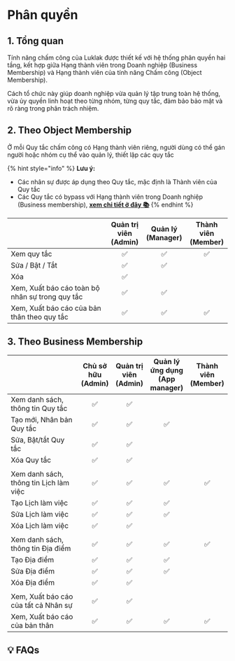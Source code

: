 # Phân quyền

## 1. Tổng quan

Tính năng chấm công của Luklak được thiết kế với hệ thống phân quyền hai tầng, kết hợp giữa Hạng thành viên trong Doanh nghiệp (Business Membership) và Hạng thành viên của tính năng Chấm công (Object Membership).

Cách tổ chức này giúp doanh nghiệp vừa quản lý tập trung toàn hệ thống, vừa ủy quyền linh hoạt theo từng nhóm, từng quy tắc, đảm bảo bảo mật và rõ ràng trong phân trách nhiệm.&#x20;

## 2. Theo Object Membership

Ở mỗi Quy tắc chấm công có Hạng thành viên riêng, người dùng có thể gán người hoặc nhóm cụ thể vào quản lý, thiết lập các quy tắc

{% hint style="info" %}
**Lưu ý:**

* Các nhân sự được áp dụng theo Quy tắc, mặc định là Thành viên của Quy tắc
* Các Quy tắc có bypass với Hạng thành viên trong Doanh nghiệp (Business membership), [**xem chi tiết ở đây 📚**](phan-quyen.md#id-3.-theo-business-membership)
{% endhint %}

<table><thead><tr><th width="212"></th><th align="center">Quản trị viên (Admin)</th><th align="center">Quản lý (Manager)</th><th align="center">Thành viên (Member)</th></tr></thead><tbody><tr><td>Xem quy tắc</td><td align="center">✅</td><td align="center">✅</td><td align="center">✅</td></tr><tr><td>Sửa / Bật / Tắt</td><td align="center">✅</td><td align="center">✅</td><td align="center"></td></tr><tr><td>Xóa</td><td align="center">✅</td><td align="center"></td><td align="center"></td></tr><tr><td>Xem, Xuất báo cáo toàn bộ nhân sự trong quy tắc</td><td align="center">✅</td><td align="center">✅</td><td align="center"></td></tr><tr><td>Xem, Xuất báo cáo của bản thân theo quy tắc</td><td align="center">✅</td><td align="center">✅</td><td align="center">✅</td></tr></tbody></table>

## 3. Theo Business Membership

<table><thead><tr><th width="199"></th><th align="center">Chủ sở hữu (Admin)</th><th align="center">Quản trị viên (Admin)</th><th align="center">Quản lý ứng dụng (App manager)</th><th align="center">Thành viên (Member)</th></tr></thead><tbody><tr><td>Xem danh sách, thông tin Quy tắc</td><td align="center">✅</td><td align="center">✅</td><td align="center"></td><td align="center"></td></tr><tr><td>Tạo mới, Nhân bản Quy tắc</td><td align="center">✅</td><td align="center">✅</td><td align="center">✅</td><td align="center"></td></tr><tr><td>Sửa, Bật/tắt Quy tắc</td><td align="center">✅</td><td align="center">✅</td><td align="center"></td><td align="center"></td></tr><tr><td>Xóa Quy tắc</td><td align="center">✅</td><td align="center">✅</td><td align="center"></td><td align="center"></td></tr><tr><td></td><td align="center"></td><td align="center"></td><td align="center"></td><td align="center"></td></tr><tr><td>Xem danh sách, thông tin Lịch làm việc</td><td align="center">✅</td><td align="center">✅</td><td align="center">✅</td><td align="center">✅</td></tr><tr><td>Tạo Lịch làm việc</td><td align="center">✅</td><td align="center">✅</td><td align="center">✅</td><td align="center"></td></tr><tr><td>Sửa Lịch làm việc</td><td align="center">✅</td><td align="center">✅</td><td align="center">✅</td><td align="center"></td></tr><tr><td>Xóa Lịch làm việc</td><td align="center">✅</td><td align="center">✅</td><td align="center"></td><td align="center"></td></tr><tr><td></td><td align="center"></td><td align="center"></td><td align="center"></td><td align="center"></td></tr><tr><td>Xem danh sách, thông tin Địa điểm</td><td align="center">✅</td><td align="center">✅</td><td align="center">✅</td><td align="center">✅</td></tr><tr><td>Tạo Địa điểm</td><td align="center">✅</td><td align="center">✅</td><td align="center">✅</td><td align="center"></td></tr><tr><td>Sửa Địa điểm</td><td align="center">✅</td><td align="center">✅</td><td align="center">✅</td><td align="center"></td></tr><tr><td>Xóa Địa điểm</td><td align="center">✅</td><td align="center">✅</td><td align="center"></td><td align="center"></td></tr><tr><td></td><td align="center"></td><td align="center"></td><td align="center"></td><td align="center"></td></tr><tr><td>Xem, Xuất báo cáo của tất cả Nhân sự</td><td align="center">✅</td><td align="center">✅</td><td align="center"></td><td align="center"></td></tr><tr><td>Xem, Xuất báo cáo của bản thân</td><td align="center">✅</td><td align="center">✅</td><td align="center">✅</td><td align="center">✅</td></tr></tbody></table>

## 💡 FAQs
